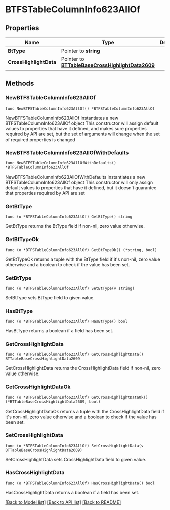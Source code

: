 # BTFSTableColumnInfo623AllOf

## Properties

Name | Type | Description | Notes
------------ | ------------- | ------------- | -------------
**BtType** | Pointer to **string** |  | [optional] 
**CrossHighlightData** | Pointer to [**BTTableBaseCrossHighlightData2609**](BTTableBaseCrossHighlightData2609.md) |  | [optional] 

## Methods

### NewBTFSTableColumnInfo623AllOf

`func NewBTFSTableColumnInfo623AllOf() *BTFSTableColumnInfo623AllOf`

NewBTFSTableColumnInfo623AllOf instantiates a new BTFSTableColumnInfo623AllOf object
This constructor will assign default values to properties that have it defined,
and makes sure properties required by API are set, but the set of arguments
will change when the set of required properties is changed

### NewBTFSTableColumnInfo623AllOfWithDefaults

`func NewBTFSTableColumnInfo623AllOfWithDefaults() *BTFSTableColumnInfo623AllOf`

NewBTFSTableColumnInfo623AllOfWithDefaults instantiates a new BTFSTableColumnInfo623AllOf object
This constructor will only assign default values to properties that have it defined,
but it doesn't guarantee that properties required by API are set

### GetBtType

`func (o *BTFSTableColumnInfo623AllOf) GetBtType() string`

GetBtType returns the BtType field if non-nil, zero value otherwise.

### GetBtTypeOk

`func (o *BTFSTableColumnInfo623AllOf) GetBtTypeOk() (*string, bool)`

GetBtTypeOk returns a tuple with the BtType field if it's non-nil, zero value otherwise
and a boolean to check if the value has been set.

### SetBtType

`func (o *BTFSTableColumnInfo623AllOf) SetBtType(v string)`

SetBtType sets BtType field to given value.

### HasBtType

`func (o *BTFSTableColumnInfo623AllOf) HasBtType() bool`

HasBtType returns a boolean if a field has been set.

### GetCrossHighlightData

`func (o *BTFSTableColumnInfo623AllOf) GetCrossHighlightData() BTTableBaseCrossHighlightData2609`

GetCrossHighlightData returns the CrossHighlightData field if non-nil, zero value otherwise.

### GetCrossHighlightDataOk

`func (o *BTFSTableColumnInfo623AllOf) GetCrossHighlightDataOk() (*BTTableBaseCrossHighlightData2609, bool)`

GetCrossHighlightDataOk returns a tuple with the CrossHighlightData field if it's non-nil, zero value otherwise
and a boolean to check if the value has been set.

### SetCrossHighlightData

`func (o *BTFSTableColumnInfo623AllOf) SetCrossHighlightData(v BTTableBaseCrossHighlightData2609)`

SetCrossHighlightData sets CrossHighlightData field to given value.

### HasCrossHighlightData

`func (o *BTFSTableColumnInfo623AllOf) HasCrossHighlightData() bool`

HasCrossHighlightData returns a boolean if a field has been set.


[[Back to Model list]](../README.md#documentation-for-models) [[Back to API list]](../README.md#documentation-for-api-endpoints) [[Back to README]](../README.md)


